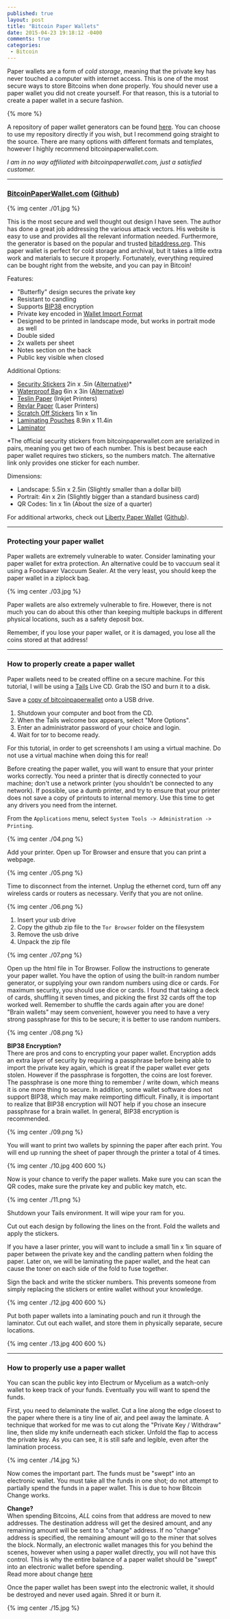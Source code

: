 ```yaml
---
published: true
layout: post
title: "Bitcoin Paper Wallets"
date: 2015-04-23 19:18:12 -0400
comments: true
categories: 
 - Bitcoin
---
```


Paper wallets are a form of *cold storage*, meaning that the private key has never touched a computer with internet access. 
This is one of the most secure ways to store Bitcoins when done properly. You should never use a paper wallet you did not create yourself. 
For that reason, this is a tutorial to create a paper wallet in a secure fashion.

{% more %}

A repository of paper wallet generators can be found [here](https://github.com/jrruethe/paper_wallet). You can choose to use my repository directly if you wish, but I recommend going straight to the source.
There are many options with different formats and templates, however I highly recommend bitcoinpaperwallet.com.

*I am in no way affiliated with bitcoinpaperwallet.com, just a satisfied customer.*

---
### [BitcoinPaperWallet.com](https://bitcoinpaperwallet.com/) ([Github](https://github.com/cantonbecker/bitcoinpaperwallet))

{% img center ./01.jpg %}

This is the most secure and well thought out design I have seen. The author has done a great job addressing the various attack vectors. His website is easy to use and provides all the relevant information needed. Furthermore, the generator is based on the popular and trusted [bitaddress.org](https://www.bitaddress.org). This paper wallet is perfect for cold storage and archival, but it takes a little extra work and materials to secure it properly. Fortunately, everything required can be bought right from the website, and you can pay in Bitcoin!

Features:

 - "Butterfly" design secures the private key
 - Resistant to candling
 - Supports [BIP38](https://github.com/bitcoin/bips/blob/master/bip-0038.mediawiki) encryption
 - Private key encoded in [Wallet Import Format](https://en.bitcoin.it/wiki/Wallet_import_format)
 - Designed to be printed in landscape mode, but works in portrait mode as well
 - Double sided
 - 2x wallets per sheet
 - Notes section on the back
 - Public key visible when closed

Additional Options:

 - [Security Stickers](https://bitcoinpaperwallet.com/) 2in x .5in ([Alternative](http://www.amazon.com/gp/product/B00MWCCN7C))*
 - [Waterproof Bag](https://bitcoinpaperwallet.com/) 6in x 3in ([Alternative](http://www.amazon.com/Clear-Lock-Bags-Case-1000/dp/B0040003E4))
 - [Teslin Paper](http://www.amazon.com/dp/B004PX7ZTC) (Inkjet Printers)
 - [Revlar Paper](http://www.amazon.com/gp/product/B004UI335W/) (Laser Printers)
 - [Scratch Off Stickers](http://www.amazon.com/gp/product/B00ENI0NI4) 1in x 1in
 - [Laminating Pouches](http://www.amazon.com/gp/product/B00BWU3HNY) 8.9in x 11.4in
 - [Laminator](http://www.amazon.com/gp/product/B0010JEJPC)

>
*The official security stickers from bitcoinpaperwallet.com are serialized in pairs, meaning you get two of each number. This is best because each paper wallet requires two stickers, so the numbers match. The alternative link only provides one sticker for each number.

Dimensions:

 - Landscape: 5.5in x 2.5in (Slightly smaller than a dollar bill)
 - Portrait: 4in x 2in (Slightly bigger than a standard business card)
 - QR Codes: 1in x 1in (About the size of a quarter)

For additional artworks, check out [Liberty Paper Wallet](http://libertywallet.liberty.me/2015/03/18/liberty-wallet/) ([Github](https://github.com/SimonBelmond/libertypaperwallet)).

---
### Protecting your paper wallet

Paper wallets are extremely vulnerable to water.
Consider laminating your paper wallet for extra protection. An alternative could be to vaccuum seal it using a Foodsaver Vaccuum Sealer. At the very least, you should keep the paper wallet in a ziplock bag.

{% img center ./03.jpg %}

Paper wallets are also extremely vulnerable to fire.
However, there is not much you can do about this other than keeping multiple backups in different physical locations, such as a safety deposit box.

> 
Remember, if you lose your paper wallet, or it is damaged, you lose all the coins stored at that address!

---
### How to properly create a paper wallet

Paper wallets need to be created offline on a secure machine. For this tutorial, I will be using a [Tails](https://tails.boum.org/) Live CD. Grab the ISO and burn it to a disk. 

Save a [copy of bitcoinpaperwallet](https://github.com/cantonbecker/bitcoinpaperwallet/archive/master.zip) onto a USB drive.

 1. Shutdown your computer and boot from the CD. 
 2. When the Tails welcome box appears, select "More Options". 
 3. Enter an administrator password of your choice and login.
 4. Wait for tor to become ready.

>
For this tutorial, in order to get screenshots I am using a virtual machine. Do not use a virtual machine when doing this for real!

Before creating the paper wallet, you will want to ensure that your printer works correctly. You need a printer that is directly connected to your machine; don't use a network printer (you shouldn't be connected to any network). If possible, use a dumb printer, and try to ensure that your printer does not save a copy of printouts to internal memory. Use this time to get any drivers you need from the internet.

From the `Applications` menu, select `System Tools -> Administration -> Printing`. 

{% img center ./04.png %}

Add your printer. Open up Tor Browser and ensure that you can print a webpage.

{% img center ./05.png %}

Time to disconnect from the internet. Unplug the ethernet cord, turn off any wireless cards or routers as necessary. Verify that you are not online.

{% img center ./06.png %}

 1. Insert your usb drive
 2. Copy the github zip file to the `Tor Browser` folder on the filesystem
 3. Remove the usb drive
 4. Unpack the zip file

{% img center ./07.png %}

Open up the html file in Tor Browser. Follow the instructions to generate your paper wallet. You have the option of using the built-in random number generator, or supplying your own random numbers using dice or cards. For maximum security, you should use dice or cards. I found that taking a deck of cards, shuffling it seven times, and picking the first 32 cards off the top worked well. Remember to shuffle the cards again after you are done! "Brain wallets" may seem convenient, however you need to have a very strong passphrase for this to be secure; it is better to use random numbers.

{% img center ./08.png %}

>
**BIP38 Encryption?**  
There are pros and cons to encrypting your paper wallet. Encryption adds an extra layer of security by requiring a passphrase before being able to import the private key again, which is great if the paper wallet ever gets stolen. However if the passphrase is forgotten, the coins are lost forever. The passphrase is one more thing to remember / write down, which means it is one more thing to secure. In addition, some wallet software does not support BIP38, which may make reimporting difficult. Finally, it is important to realize that BIP38 encryption will NOT help if you chose an insecure passphrase for a brain wallet. In general, BIP38 encryption is recommended.

{% img center ./09.png %}

You will want to print two wallets by spinning the paper after each print. You will end up running the sheet of paper through the printer a total of 4 times.

{% img center ./10.jpg 400 600 %}

Now is your chance to verify the paper wallets. Make sure you can scan the QR codes, make sure the private key and public key match, etc.

{% img center ./11.png %}

Shutdown your Tails environment. It will wipe your ram for you.

Cut out each design by following the lines on the front. Fold the wallets and apply the stickers.

>
If you have a laser printer, you will want to include a small 1in x 1in square of paper between the private key and the candling pattern when folding the paper. Later on, we will be laminating the paper wallet, and the heat can cause the toner on each side of the fold to fuse together.

Sign the back and write the sticker numbers. This prevents someone from simply replacing the stickers or entire wallet without your knowledge.

{% img center ./12.jpg 400 600 %}

Put both paper wallets into a laminating pouch and run it through the laminator. Cut out each wallet, and store them in physically separate, secure locations.

{% img center ./13.jpg 400 600 %}

---
### How to properly use a paper wallet

You can scan the public key into Electrum or Mycelium as a watch-only wallet to keep track of your funds. Eventually you will want to spend the funds.

First, you need to delaminate the wallet. Cut a line along the edge closest to the paper where there is a tiny line of air, and peel away the laminate. A technique that worked for me was to cut along the "Private Key / Withdraw" line, then slide my knife underneath each sticker. Unfold the flap to access the private key. As you can see, it is still safe and legible, even after the lamination process.

{% img center ./14.jpg %}

Now comes the important part. The funds must be "swept" into an electronic wallet. You must take all the funds in one shot; do not attempt to partially spend the funds in a paper wallet. This is due to how Bitcoin Change works.

>
**Change?**  
When spending Bitcoins, *ALL* coins from that address are moved to new addresses.
The destination address will get the desired amount, and any remaining amount will be sent to a "change" address. If no "change" address is specified, the remaining amount will go to the miner that solves the block. Normally, an electronic wallet manages this for you behind the scenes, however when using a paper wallet directly, you will not have this control. This is why the entire balance of a paper wallet should be "swept" into an electronic wallet before spending.  
Read more about change [here](https://en.bitcoin.it/wiki/Change)

Once the paper wallet has been swept into the electronic wallet, it should be destroyed and never used again. Shred it or burn it.

{% img center ./15.jpg %}
